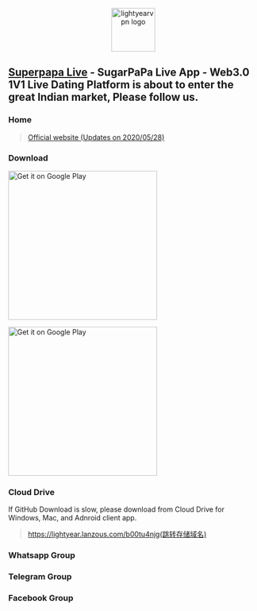 <p align="center">
  <img alt="lightyearvpn logo" src="https://lightyearvpn.com/assets/logo.png" width="88">   
</p>

## [Superpapa Live](https://www.sugarpapa.live/) - SugarPaPa Live App - Web3.0 1V1 Live Dating Platform is about to enter the great Indian market, Please follow us.

### Home

> [Official website (Updates on 2020/05/28)](https://www.sugarpapa.live/)

### Download

<a target="_blank" href='https://apps.apple.com/us/app/lightyearvpn-fast-trusted/id1495258888'><img width="300" alt='Get it on Google Play' src='https://applelaneanimalhospital.com/wp-content/uploads/2019/04/apple.png'/></a>

<a target="_blank" href='https://play.google.com/store/apps/details?id=com.stingsystemllc.lightyearapp'><img width="300" alt='Get it on Google Play' src='https://applelaneanimalhospital.com/wp-content/uploads/2019/04/google.png'/></a>

### Cloud Drive

If GitHub Download is slow, please download from Cloud Drive for Windows, Mac, and Adnroid client app.

> https://lightyear.lanzous.com/b00tu4njg(跳转存储域名)

### Whatsapp Group

>

### Telegram Group

> 

### Facebook Group

>
